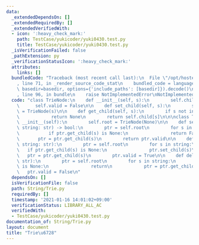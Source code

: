 ```yaml
---
data:
  _extendedDependsOn: []
  _extendedRequiredBy: []
  _extendedVerifiedWith:
  - icon: ':heavy_check_mark:'
    path: TestCase/yukicoder/yuki0430.test.py
    title: TestCase/yukicoder/yuki0430.test.py
  _isVerificationFailed: false
  _pathExtension: py
  _verificationStatusIcon: ':heavy_check_mark:'
  attributes:
    links: []
  bundledCode: "Traceback (most recent call last):\n  File \"/opt/hostedtoolcache/Python/3.9.2/x64/lib/python3.9/site-packages/onlinejudge_verify/documentation/build.py\"\
    , line 71, in _render_source_code_stat\n    bundled_code = language.bundle(stat.path,\
    \ basedir=basedir, options={'include_paths': [basedir]}).decode()\n  File \"/opt/hostedtoolcache/Python/3.9.2/x64/lib/python3.9/site-packages/onlinejudge_verify/languages/python.py\"\
    , line 96, in bundle\n    raise NotImplementedError\nNotImplementedError\n"
  code: "class TrieNode:\n    def __init__(self, s):\n        self.child = {}\n  \
    \      self.valid = False\n\n    def set_child(self, s):\n        self.child[s]\
    \ = TrieNode(s)\n\n    def get_child(self, s):\n        if s not in self.child:\n\
    \            return None\n        return self.child[s]\n\n\nclass Trie:\n    def\
    \ __init__(self):\n        self.root = TrieNode(None)\n\n    def search(self,\
    \ string: str) -> bool:\n        ptr = self.root\n        for s in string:\n \
    \           if ptr.get_child(s) is None:\n                return False\n     \
    \       ptr = ptr.get_child(s)\n        return ptr.valid\n\n    def insert(self,\
    \ string: str):\n        ptr = self.root\n        for s in string:\n         \
    \   if ptr.get_child(s) is None:\n                ptr.set_child(s)\n         \
    \   ptr = ptr.get_child(s)\n        ptr.valid = True\n\n    def delete(self, string:\
    \ str):\n        ptr = self.root\n        for s in string:\n            if ptr.get_child(s)\
    \ is None:\n                return\n            ptr = ptr.get_child(s)\n     \
    \   ptr.valid = False\n"
  dependsOn: []
  isVerificationFile: false
  path: String/Trie.py
  requiredBy: []
  timestamp: '2021-01-16 14:01:02+09:00'
  verificationStatus: LIBRARY_ALL_AC
  verifiedWith:
  - TestCase/yukicoder/yuki0430.test.py
documentation_of: String/Trie.py
layout: document
title: "Trie\u6728"
---
```

